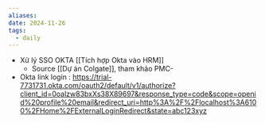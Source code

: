 ```yaml
---
aliases: 
date: 2024-11-26
tags:
  - daily
---
```

- Xử lý SSO OKTA [[Tích hợp Okta vào HRM]]
	- Source [[Dự án Colgate]], tham khảo PMC- 
- Okta link login :
  https://trial-7731731.okta.com/oauth2/default/v1/authorize?client_id=0oalzw83bxXs38X89697&response_type=code&scope=openid%20profile%20email&redirect_uri=http%3A%2F%2Flocalhost%3A6100%2FHome%2FExternalLoginRedirect&state=abc123xyz

